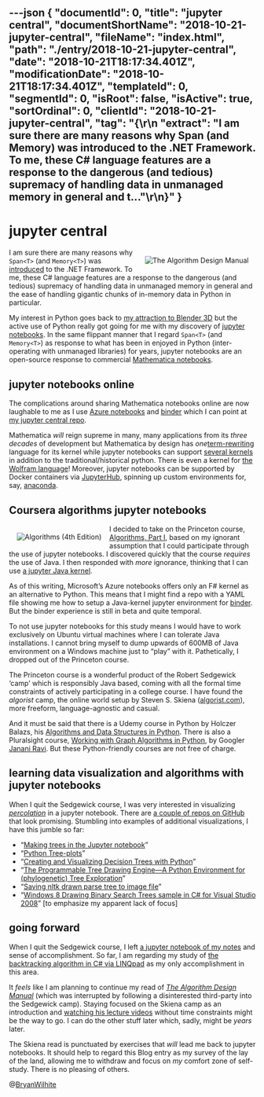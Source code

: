 ---json
{
  "documentId": 0,
  "title": "jupyter central",
  "documentShortName": "2018-10-21-jupyter-central",
  "fileName": "index.html",
  "path": "./entry/2018-10-21-jupyter-central",
  "date": "2018-10-21T18:17:34.401Z",
  "modificationDate": "2018-10-21T18:17:34.401Z",
  "templateId": 0,
  "segmentId": 0,
  "isRoot": false,
  "isActive": true,
  "sortOrdinal": 0,
  "clientId": "2018-10-21-jupyter-central",
  "tag": "{\r\n  \"extract\": \"I am sure there are many reasons why Span<T> (and Memory<T>) was introduced to the .NET Framework. To me, these C# language features are a response to the dangerous (and tedious) supremacy of handling data in unmanaged memory in general and t...\"\r\n}"
}
---

# jupyter central

[<img alt="The Algorithm Design Manual" src="https://images-na.ssl-images-amazon.com/images/I/515GcxK1FFL.jpg" style="float:right;margin:16px;">](https://www.amazon.com/Algorithm-Design-Manual-Steven-Skiena/dp/1848000693?SubscriptionId=1SW6D7X6ZXXR92KVX0G2&tag=thekintespacec00&linkCode=xm2&camp=2025&creative=165953&creativeASIN=1848000693)

I am sure there are many reasons why `Span<T>` (and `Memory<T>`) was [introduced](https://channel9.msdn.com/Events/Connect/2017/T125) to the .NET Framework. To me, these C# language features are a response to the dangerous (and tedious) supremacy of handling data in unmanaged memory in general and the ease of handling gigantic chunks of in-memory data in Python in particular.

My interest in Python goes back to [my attraction to Blender 3D](https://www.blender.org/features/scripting/) but the active use of Python really got going for me with my discovery of [jupyter notebooks](http://jupyter.org/try). In the same flippant manner that I regard `Span<T>` (and `Memory<T>`) as response to what has been in enjoyed in Python (inter-operating with unmanaged libraries) for years, jupyter notebooks are an open-source response to commercial [Mathematica notebooks](http://www.wolfram.com/technologies/nb/).

## jupyter notebooks online

The complications around sharing Mathematica notebooks online are now laughable to me as I use [Azure notebooks](https://notebooks.azure.com/rasx) and [binder](https://mybinder.org/) which I can point at [my jupyter central repo](https://github.com/BryanWilhite/jupyter-central).

Mathematica *will* reign supreme in many, many applications from its *three decades* of development but Mathematica by design has *one*[term-rewriting](https://en.wikipedia.org/wiki/Rewriting) language for its kernel while jupyter notebooks can support [several kernels](https://github.com/jupyter/jupyter/wiki/Jupyter-kernels) in addition to the traditional/historical python. There is even a kernel for [the Wolfram language](https://github.com/mmatera/iwolfram)! Moreover, jupyter notebooks can be supported by Docker containers via [JupyterHub](https://jupyterhub.readthedocs.io/en/latest/), spinning up custom environments for, say, [anaconda](https://medium.com/@ybarraud/setting-up-jupyterhub-with-sudospawner-and-anaconda-844628c0dbee).

## Coursera algorithms jupyter notebooks

[<img alt="Algorithms (4th Edition)" src="https://images-na.ssl-images-amazon.com/images/I/41%2BpJNrGujL.jpg" style="float:left;margin:16px;">](https://www.amazon.com/Algorithms-4th-Robert-Sedgewick/dp/032157351X?SubscriptionId=1SW6D7X6ZXXR92KVX0G2&tag=thekintespacec00&linkCode=xm2&camp=2025&creative=165953&creativeASIN=032157351X)

I decided to take on the Princeton course, [Algorithms, Part I](https://www.coursera.org/learn/algorithms-part1/), based on my ignorant assumption that I could participate through the use of jupyter notebooks. I discovered quickly that the course *requires* the use of Java. I then responded with *more* ignorance, thinking that I can use [a jupyter Java kernel](https://github.com/SpencerPark/IJava).

As of this writing, Microsoft’s Azure notebooks offers only an F# kernel as an alternative to Python. This means that I might find a repo with a YAML file showing me how to setup a Java-kernel jupyter environment for [binder](https://mybinder.org/). But the binder experience is still in beta and quite temporal.

To not use jupyter notebooks for this study means I would have to work exclusively on Ubuntu virtual machines where I can tolerate Java installations. I cannot bring myself to dump upwards of 600MB of Java environment on a Windows machine just to “play” with it. Pathetically, I dropped out of the Princeton course.

The Princeton course is a wonderful product of the Robert Sedgewick ‘camp’ which is responsibly Java based, coming with all the formal time constraints of actively participating in a college course. I have found the *algorist* camp, the online world setup by Steven S. Skiena ([algorist.com](http://algorist.com/)), more freeform, language-agnostic and casual.

And it must be said that there is a Udemy course in Python by Holczer Balazs, his [Algorithms and Data Structures in Python](https://www.udemy.com/algorithms-and-data-structures-in-python/). There is also a Pluralsight course, [Working with Graph Algorithms in Python](https://www.pluralsight.com/courses/graph-algorithms-python?aid=7010a000001x3JXAAY&promo=&oid=&utm_source=non_branded&utm_medium=digital_paid_search_bing&utm_campaign=Bing_US_Dynamic&utm_content=&s_kwcid=AL!5668!10!77446913240513!dat-2329246664020045:loc-190&ef_id=WbqObwAABGZYzA5z:20181021084406:s), by Googler [Janani Ravi](https://www.linkedin.com/in/jananiravi). But these Python-friendly courses are not free of charge.

## learning data visualization and algorithms with jupyter notebooks

When I quit the Sedgewick course, I was very interested in visualizing [*percolation*](https://introcs.cs.princeton.edu/java/assignments/percolation.html) in a jupyter notebook. There are [a couple of repos on GitHub](https://github.com/topics/monte-carlo-simulation?l=jupyter+notebook) that look promising. Stumbling into examples of additional visualizations, I have this jumble so far:

* “[Making trees in the Jupyter notebook](http://chuckpr.github.io/blog/trees2.html)”
* “[Python Tree-plots](https://plot.ly/python/tree-plots/)”
* “[Creating and Visualizing Decision Trees with Python](https://medium.com/@rnbrown/creating-and-visualizing-decision-trees-with-python-f8e8fa394176)”
* “[The Programmable Tree Drawing Engine—A Python Environment for (phylogenetic) Tree Exploration](http://etetoolkit.org/docs/2.3/tutorial/tutorial_drawing.html)”
* “[Saving nltk drawn parse tree to image file](https://stackoverflow.com/questions/23429117/saving-nltk-drawn-parse-tree-to-image-file/24748479#24748479)”
* “[Windows 8 Drawing Binary Search Trees sample in C# for Visual Studio 2008](https://code.msdn.microsoft.com/windowsapps/Drawing-Binary-Search-Trees-4c49410f)” [to emphasize my apparent lack of focus]

## going forward

When I quit the Sedgewick course, I left [a jupyter notebook of my notes](https://notebooks.azure.com/rasx/libraries/coursera-algorithms-part-1) and sense of accomplishment. So far, I am regarding my study of [the backtracking algorithm in C# via LINQpad](https://github.com/BryanWilhite/LinqPad/blob/e472f15f572f35a4557f47c769e684eddccd8d4a/Queries/funkyKB/Interview%20-%20powered%20by%20HackerRank%20-%20consecutive%20sums.linq) as my only accomplishment in this area.

It *feels* like I am planning to continue my read of [*The Algorithm Design Manual*](https://www.amazon.com/Algorithm-Design-Manual-Steven-Skiena/dp/1848000693?SubscriptionId=1SW6D7X6ZXXR92KVX0G2&tag=thekintespacec00&linkCode=xm2&camp=2025&creative=165953&creativeASIN=1848000693) (which was interrupted by following a disinterested third-party into the Sedgewick camp). Staying focused on the Skiena camp as an introduction and [watching his lecture videos](https://www.youtube.com/watch?v=ZFjhkohHdAA&list=PLOtl7M3yp-DV69F32zdK7YJcNXpTunF2b) without time constraints might be the way to go. I can do the other stuff later which, sadly, might be *years* later.

The Skiena read is punctuated by exercises that *will* lead me back to jupyter notebooks. It should help to regard this Blog entry as my survey of the lay of the land, allowing me to withdraw and focus on *my* comfort zone of self-study. There is no pleasing of others.

@[BryanWilhite](https://twitter.com/BryanWilhite)
